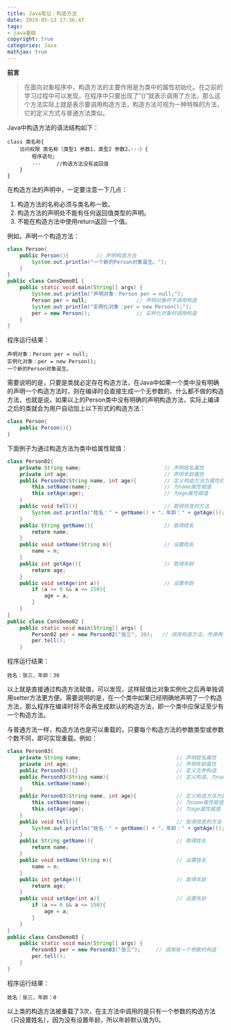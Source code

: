 ```yaml
---
title: Java笔记：构造方法
date: 2019-05-13 17:36:47
tags:
- java基础
copyright: true
categories: Java
mathjax: true
---
```


**前言**

> 在面向对象程序中，构造方法的主要作用是为类中的属性初始化。在之前的学习过程中可以发现，在程序中只要出现了“()”就表示调用了方法，那么这个方法实际上就是表示要调用构造方法，构造方法可视为一种特殊的方法，它的定义方式与普通方法类似。

<!-- more -->

Java中构造方法的语法结构如下：

~~~
class 类名称{
    访问权限 类名称（类型1 参数1，类型2 参数2，···）{
        程序语句;
        ···     //构造方法没有返回值
    }
}
~~~

在构造方法的声明中，一定要注意一下几点：

1. 构造方法的名称必须与类名称一致。
2. 构造方法的声明处不能有任何返回值类型的声明。
3. 不能在构造方法中使用return返回一个值。

例如，声明一个构造方法：

~~~java
class Person{
    public Person(){         // 声明构造方法
        System.out.println("一个新的Person对象诞生。");
    }
}
public class ConsDemo01 {
    public static void main(String[] args) {
        System.out.println("声明对象：Person per = null;");
        Person per = null;                // 声明对象时不调用构造
        System.out.println("实例化对象：per = new Person();");
        per = new Person();               // 实例化对象时调用构造
    }
}

~~~

程序运行结果：

~~~
声明对象：Person per = null;
实例化对象：per = new Person();
一个新的Person对象诞生。
~~~

需要说明的是，只要是类就必定存在构造方法，在Java中如果一个类中没有明确的声明一个构造方法时，则在编译时会直接生成一个无参数的、什么都不做的构造方法，也就是说，如果以上的Person类中没有明确的声明构造方法，实际上编译之后的类就会为用户自动加上以下形式的构造方法：

~~~java
class Person{
    public Person(){}
}
~~~

下面例子为通过构造方法为类中给属性赋值：

~~~java
class Person02{
    private String name;                           // 声明姓名属性
    private int age;                               // 声明年龄属性
    public Person02(String name, int age){         // 定义构造方法为属性初始化
        this.setName(name);                        // 为name属性赋值
        this.setAge(age);                          // 为age属性赋值
    }
    public void tell(){                            // 取得信息的方法
        System.out.println("姓名：" + getName() + "，年龄：" + getAge());
    }
    public String getName(){                       // 取得姓名
        return name;
    }
    public void setName(String n){                 // 设置姓名
        name = n;
    }
    public int getAge(){                           // 取得年龄
        return age;
    }
    public void setAge(int a){                     // 设置年龄
        if (a >= 0 && a <= 150){
            age = a;
        }
    }
}
public class ConsDemo02 {
    public static void main(String[] args) {
        Person02 per = new Person02("张三", 30);   // 调用构造方法，传递两个参数
        per.tell();
    }
~~~

程序运行结果：

~~~
姓名：张三，年龄：30
~~~

以上就是直接通过构造方法赋值，可以发现，这样赋值比对象实例化之后再单独调用setter方法更方便。需要说明的是，在一个类中如果已经明确地声明了一个构造方法，那么程序在编译时将不会再生成默认的构造方法，即一个类中应保证至少有一个构造方法。

与普通方法一样，构造方法也是可以重载的，只要每个构造方法的参数类型或参数个数不同，即可实现重载。例如：

~~~java
class Person03{
    private String name;                               // 声明姓名属性
    private int age;                                   // 声明年龄属性
    public Person03(){}                                // 定义无参构造
    public Person03(String name){                      // 定义构造，为name属性赋值
        this.setName(name);
    }
    public Person03(String name, int age){             // 定义构造方法为属性初始化
        this.setName(name);                            // 为name属性赋值
        this.setAge(age);                              // 为age属性赋值
    }
    public void tell(){                                // 取得信息的方法
        System.out.println("姓名：" + getName() + "，年龄：" + getAge());
    }
    public String getName(){                           // 取得姓名
        return name;
    }
    public void setName(String n){                     // 设置姓名
        name = n;
    }
    public int getAge(){                               // 取得年龄
        return age;
    }
    public void setAge(int a){                         // 设置年龄
        if (a >= 0 && a <= 150){
            age = a;
        }
    }
}
public class ConsDemo03 {
    public static void main(String[] args) {
        Person03 per = new Person03("张三");     // 调用有一个参数的构造
        per.tell();
    }
}
~~~

程序运行结果：

~~~
姓名：张三，年龄：0
~~~

以上类的构造方法被重载了3次，在主方法中调用的是只有一个参数的构造方法（只设置姓名），因为没有设置年龄，所以年龄默认值为0。